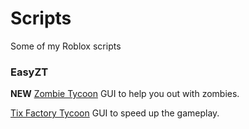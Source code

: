 # Scripts

Some of my Roblox scripts

### EasyZT

**NEW** [Zombie Tycoon](https://www.roblox.com/games/5909047091/Zombie-Tycoon) GUI to help you out with zombies.

[Tix Factory Tycoon](https://www.roblox.com/games/395515963/Tix-Factory-Tycoon) GUI to speed up the gameplay.
